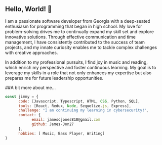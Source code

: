 ## Hello, World! 👋

<!--
**James-Jon27/James-Jon27** is a ✨ _special_ ✨ repository because its `README.md` (this file) appears on your GitHub profile.
-->
I am a passionate software developer from Georgia with a deep-seated enthusiasm for programming that began in high school. My love for problem-solving drives me to continually expand my skill set and explore innovative solutions. Through effective communication and time management, I have consistently contributed to the success of team projects, and my innate curiosity enables me to tackle complex challenges with creative approaches.

In addition to my professional pursuits, I find joy in music and reading, which enrich my perspective and foster continuous learning. My goal is to leverage my skills in a role that not only enhances my expertise but also prepares me for future leadership opportunities.

##A bit more about me...
```javascript
const jimmy = {
      code: [Javascript, Typescript, HTML, CSS, Python, SQL],
      tools: [React, Redux, Node, Sequelize.js, Express],
      challenge: "I am continuing my learning in cybersecurity!",
      contact: {
            email: jamescjones818@gmail.com
            github: James-Jon27
      },
      hobbies: [ Music, Bass Player, Writing]
}
```
